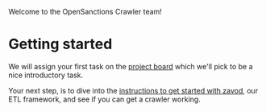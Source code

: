 Welcome to the OpenSanctions Crawler team!

# Getting started

We will assign your first task on the [project board](https://github.com/orgs/opensanctions/projects/2) which we'll pick to be a nice introductory task.

Your next step, is to dive into the [instructions to get started with zavod](https://zavod.opensanctions.org/), our ETL framework, and see if you can get a crawler working.

